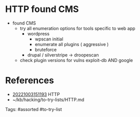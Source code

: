 # HTTP found CMS
- found CMS
  - try all enumeration options for tools specific to web app
    - wordpress 
      - wpscan initial
      - enumerate all plugins ( aggressive )
      - bruteforce
    - drupal / silverstripe -> droopescan
  - check plugin versions for vulns exploit-db AND google

# References
- [20221003151193](/zet/20221003151193/README.md) HTTP
- ~/kb/hacking/to-try-lists/HTTP.md

Tags:
    #assorted #to-try-list
